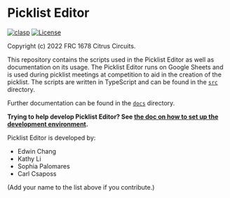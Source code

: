 # Picklist Editor

[![clasp](https://img.shields.io/badge/built%20with-clasp-4285f4.svg)](https://github.com/google/clasp) [![License](https://img.shields.io/badge/license-MIT-green.svg)](./LICENSE)

Copyright (c) 2022 FRC 1678 Citrus Circuits.

This repository contains the scripts used in the Picklist Editor as well as documentation on its usage. The Picklist Editor runs on Google Sheets and is used during picklist meetings at competition to aid in the creation of the picklist. The scripts are written in TypeScript and can be found in the [`src`](src) directory.

Further documentation can be found in the [`docs`](docs) directory.

**Trying to help develop Picklist Editor? See [the doc on how to set up the development environment](docs/setup-dev-env.md).**

Picklist Editor is developed by:

* Edwin Chang
* Kathy Li
* Sophia Palomares
* Carl Csaposs

(Add your name to the list above if you contribute.)
